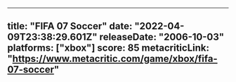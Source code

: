 
---
title: "FIFA 07 Soccer"
date: "2022-04-09T23:38:29.601Z"
releaseDate: "2006-10-03"
platforms: ["xbox"]
score: 85
metacriticLink: "https://www.metacritic.com/game/xbox/fifa-07-soccer"
---
